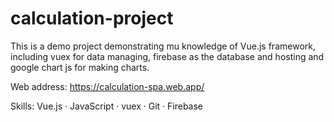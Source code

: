 # calculation-project

This is a demo project demonstrating mu knowledge of Vue.js framework, including vuex for data managing, firebase as the database and hosting and google chart js for making charts.

Web address:
https://calculation-spa.web.app/

Skills: Vue.js · JavaScript · vuex · Git · Firebase
